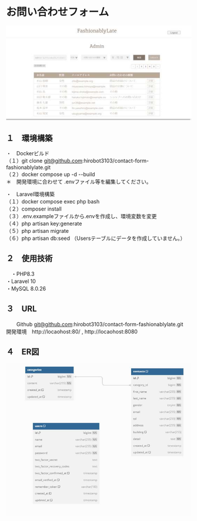 # お問い合わせフォーム
<img src="./sss.jpg">

## １　環境構築  
・　Dockerビルド  
  （１）git clone git@github.com:hirobot3103/contact-form-fashionablylate.git  
  （２）docker compose up -d --build  
   ＊　開発環境に合わせて .envファイル等を編集してください。  
  
・　Laravel環境構築  
  （１）docker compose exec php bash  
  （２）composer install  
  （３）.env.exampleファイルから.envを作成し、環境変数を変更  
  （４）php artisan key:generate  
  （５）php artisan migrate  
  （６）php artisan db:seed （Usersテーブルにデータを作成していません。）  

## ２　使用技術
　・PHP8.3  
  ・Laravel 10  
  ・MySQL 8.0.26  

## ３　URL
　　Github git@github.com:hirobot3103/contact-form-fashionablylate.git  
    開発環境　http://locaohost:80/ , http://locaohost:8080  

## ４　ER図
<img src="./zzz.jpg">
